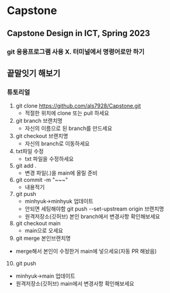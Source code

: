 # Capstone
Capstone Design in ICT, Spring 2023
---
### git 응용프로그램 사용 X. 터미널에서 명령어로만 하기
## 끝말잇기 해보기
### 튜토리얼
1. git clone https://github.com/als7928/Capstone.git
   - 적절한 위치에 clone 또는 pull 하세요
2. git branch 브랜치명
   - 자신의 이름으로 된 branch를 만드세요
3. git checkout 브랜치명
   - 자신의 branch로 이동하세요
4. txt파일 수정
   - txt 파일을 수정하세요
5. git add .
   - 변경 파일(.)을 main에 올릴 준비
6. git commit -m "~~~"
   - 내용적기
7. git push
   - minhyuk->minhyuk 업데이트
   - 안되면 세팅해야함 git push --set-upstream origin 브랜치명
   - 원격저장소(깃허브) 본인 branch에서 변경사항 확인해보세요
8. git checkout main
   - main으로 오세요
9.  git merge 본인브랜치명
   - merge해서 본인이 수정한거 main에 넣으세요(자동 PR 해놨음)
10. git push
   - minhyuk->main 업데이트
   - 원격저장소(깃허브) main에서 변경사항 확인해보세요